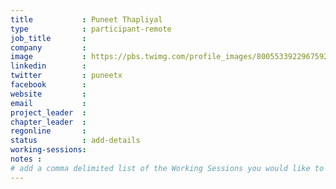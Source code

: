 ```yaml
---
title           : Puneet Thapliyal
type            : participant-remote
job_title       :
company         :
image           : https://pbs.twimg.com/profile_images/800553392296759296/G4h7vRhk_bigger.jpg
linkedin        :
twitter         : puneetx
facebook        :
website         :
email           :
project_leader  :
chapter_leader  :
regonline       :
status          : add-details
working-sessions: 
notes :
# add a comma delimited list of the Working Sessions you would like to attend in the meta above (use the session's title) e.g. working-sessions: Security Playbooks Diagrams, Hackathon Daily Sessions
---
```


<!-- put more details about participant here -->
